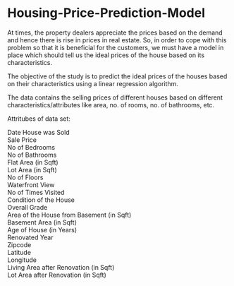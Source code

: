 # Housing-Price-Prediction-Model

At times, the property dealers appreciate the prices based on the demand and hence there is rise in prices in real estate. So, in order to cope with this problem so that it is beneficial for the customers, we must have a model in place which should tell us the ideal prices of the house based on its characteristics.

The objective of the study is to predict the ideal prices of the houses based on their characteristics using a linear regression algorithm.

The data contains the selling prices of different houses based on different characteristics/attributes like area, no. of rooms, no. of bathrooms, etc.

Attritubes of data set:

  Date House was Sold                              
  Sale Price                                       
  No of Bedrooms                                   
  No of Bathrooms                                  
  Flat Area (in Sqft)                              
  Lot Area (in Sqft)                               
  No of Floors                                     
  Waterfront View                                  
  No of Times Visited                          
  Condition of the House                           
  Overall Grade                                    
  Area of the House from Basement (in Sqft)        
  Basement Area (in Sqft)                          
  Age of House (in Years)                          
  Renovated Year                                   
  Zipcode                                          
  Latitude                                         
  Longitude                                        
  Living Area after Renovation (in Sqft)           
  Lot Area after Renovation (in Sqft)              
